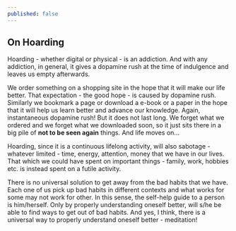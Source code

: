 ```yaml
---
published: false
---
```

## On Hoarding

Hoarding - whether digital or physical - is an addiction. And with any addiction, in general, it gives a dopamine rush at the time of indulgence and leaves us empty afterwards.

We order something on a shopping site in the hope that it will make our life better. That expectation - the good hope - is caused by dopamine rush. Similarly we bookmark a page or download a e-book or a paper in the hope that it will help us learn better and advance our knowledge. Again, instantaneous dopamine rush! But it does not last long. We forget what we ordered and we forget what we downloaded soon, so it just sits there in a big pile of **not to be seen again** things. And life moves on...

Hoarding, since it is a continuous lifelong activity, will also sabotage - whatever limited - time, energy, attention, money that we have in our lives. That which we could have spent on important things - family, work, hobbies etc. is instead spent on a futile activity. 

There is no universal solution to get away from the bad habits that we have. Each one of us pick up bad habits in different contexts and what works for some may not work for other. In this sense, the self-help guide to a person is him/herself. Only by properly understanding oneself better, will s/he be able to find ways to get out of bad habits. And yes, I think, there is a universal way to properly understand oneself better - meditation!